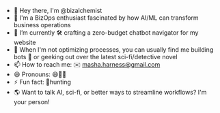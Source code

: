 - 👋 Hey there, I'm @bizalchemist 
- 👀 I'm a BizOps enthusiast fascinated by how AI/ML can transform business operations
- 🌱 I’m currently 🛠️ crafting a zero-budget chatbot navigator for my website 
- 💞️ When I'm not optimizing processes, you can usually find me building bots 🤖 or geeking out over the latest sci-fi/detective novel
- 📫 How to reach me: ✉️ masha.harness@gmail.com
- 😄 Pronouns: 😄👱🏻
- ⚡ Fun fact: 🍄hunting
- 🌎 Want to talk AI, sci-fi, or better ways to streamline workflows? I'm your person!

<!---
bizalchemist/bizalchemist is a ✨ special ✨ repository because its `README.md` (this file) appears on your GitHub profile.
You can click the Preview link to take a look at your changes.
--->
